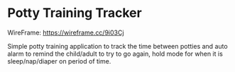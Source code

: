 # Potty Training Tracker

WireFrame: https://wireframe.cc/9i03Cj

Simple potty training application to track the time between potties and auto alarm to remind the child/adult to try to go again, hold mode for when it is sleep/nap/diaper on period of time.
